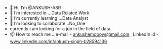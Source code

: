 - 👋 Hi, I’m @ANKUSH-ASR
- 👀 I’m interested in ...Data Related Work
- 🌱 I’m currently learning ...Data Analyst
- 💞️ I’m looking to collaborate...No_One
- currently i am looking for a job in the field of data .
- 📫 How to reach me ...e-mail - ankushemoboy@gmail.com , LinkedIn id - www.linkedin.com/in/ankush-singh-b28594136
  

<!---
ANKUSH-ASR/ANKUSH-ASR is a ✨ special ✨ repository because its `README.md` (this file) appears on your GitHub profile.
You can click the Preview link to take a look at your changes.
--->
